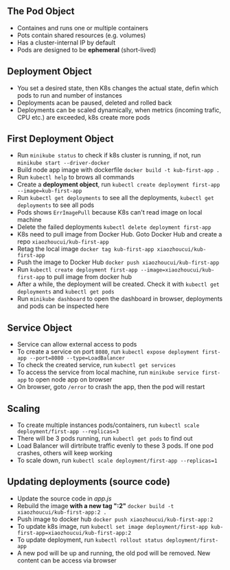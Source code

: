 ## The Pod Object
- Containes and runs one or multiple containers
- Pots contain shared resources (e.g. volumes)
- Has a cluster-internal IP by default
- Pods are designed to be **ephemeral** (short-lived)

## Deployment Object
- You set a desired state, then K8s changes the actual state, defin which pods to run and number of instances
- Deployments acan be paused, deleted and rolled back
- Deployments can be scaled dynamically, when metrics (incoming trafic, CPU etc.) are exceeded, k8s create more pods

## First Deployment Object
- Run `minikube status` to check if k8s cluster is running, if not, run `minikube start --driver-docker`
- Build node app image with dockerfile `docker build -t kub-first-app .`
- Run `kubectl help` to brows all commands
- Create a **deployment object**, run `kubectl create deployment first-app --image=kub-first-app`
- Run `kubectl get deployments` to see all the deployments, `kubectl get deployments` to see all pods
- Pods shows `ErrImagePull` because K8s can't read image on local machine
- Delete the failed deployments `kubectl delete deployment first-app`
- K8s need to pull image from Docker Hub. Goto Docker Hub and create a repo `xiaozhoucui/kub-first-app`
- Retag the local image `docker tag kub-first-app xiaozhoucui/kub-first-app`
- Push the image to Docker Hub `docker push xiaozhoucui/kub-first-app`
- Run `kubectl create deployment first-app --image=xiaozhoucui/kub-first-app` to pull image from docker hub
- After a while, the deployment will be created. Check it with `kubectl get deployments` and `kubectl get pods`
- Run `minikube dashboard` to open the dashboard in browser, deployments and pods can be inspected here

## Service Object
- Service can allow external access to pods
- To create a service on port `8080`, run `kubectl expose deployment first-app --port=8080 --type=LoadBalancer`
- To check the created service, run `kubectl get services`
- To access the service from local machine, run `minikube service first-app` to open node app on browser
- On browser, goto `/error` to crash the app, then the pod will restart

## Scaling
- To create multiple instances pods/containers, run `kubectl scale deployment/first-app --replicas=3`
- There will be 3 pods running, run `kubectl get pods` to find out
- Load Balancer will dirtribute traffic evenly to these 3 pods. If one pod crashes, others will keep working
- To scale down, run `kubectl scale deployment/first-app --replicas=1`

## Updating deployments (source code)
- Update the source code in *app.js*
- Rebuild the image **with a new tag ":2"** `docker build -t xiaozhoucui/kub-first-app:2 .`
- Push image to docker hub `docker push xiaozhoucui/kub-first-app:2`
- To update k8s image, run `kubectl set image deployment/first-app kub-first-app=xiaozhoucui/kub-first-app:2`
- To update deployment, run `kubectl rollout status deployment/first-app`
- A new pod will be up and running, the old pod will be removed. New content can be access via browser
